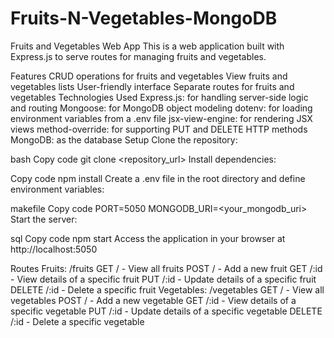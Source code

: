 # Fruits-N-Vegetables-MongoDB
Fruits and Vegetables Web App
This is a web application built with Express.js to serve routes for managing fruits and vegetables.

Features
CRUD operations for fruits and vegetables
View fruits and vegetables lists
User-friendly interface
Separate routes for fruits and vegetables
Technologies Used
Express.js: for handling server-side logic and routing
Mongoose: for MongoDB object modeling
dotenv: for loading environment variables from a .env file
jsx-view-engine: for rendering JSX views
method-override: for supporting PUT and DELETE HTTP methods
MongoDB: as the database
Setup
Clone the repository:

bash
Copy code
git clone <repository_url>
Install dependencies:

Copy code
npm install
Create a .env file in the root directory and define environment variables:

makefile
Copy code
PORT=5050
MONGODB_URI=<your_mongodb_uri>
Start the server:

sql
Copy code
npm start
Access the application in your browser at http://localhost:5050

Routes
Fruits: /fruits
GET / - View all fruits
POST / - Add a new fruit
GET /:id - View details of a specific fruit
PUT /:id - Update details of a specific fruit
DELETE /:id - Delete a specific fruit
Vegetables: /vegetables
GET / - View all vegetables
POST / - Add a new vegetable
GET /:id - View details of a specific vegetable
PUT /:id - Update details of a specific vegetable
DELETE /:id - Delete a specific vegetable